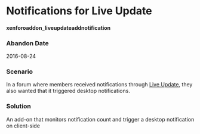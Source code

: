 # Notifications for Live Update
#### xenforoaddon_liveupdateaddnotification

### Abandon Date

2016-08-24

### Scenario

In a forum where members received notifications through [Live Update](https://xenforo.com/community/resources/live-update.274/), they also wanted that it triggered desktop notifications.

### Solution

An add-on that monitors notification count and trigger a desktop notification on client-side
